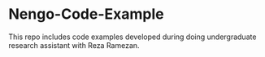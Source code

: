 # Nengo-Code-Example
This repo includes code examples developed during doing undergraduate research assistant with Reza Ramezan.
